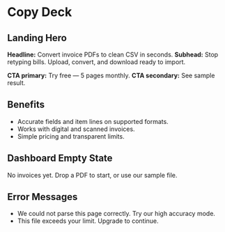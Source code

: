 # Copy Deck

## Landing Hero
**Headline:** Convert invoice PDFs to clean CSV in seconds.
**Subhead:** Stop retyping bills. Upload, convert, and download ready to import.

**CTA primary:** Try free — 5 pages monthly.
**CTA secondary:** See sample result.

## Benefits
- Accurate fields and item lines on supported formats.
- Works with digital and scanned invoices.
- Simple pricing and transparent limits.

## Dashboard Empty State
No invoices yet. Drop a PDF to start, or use our sample file.

## Error Messages
- We could not parse this page correctly. Try our high accuracy mode.
- This file exceeds your limit. Upgrade to continue.
